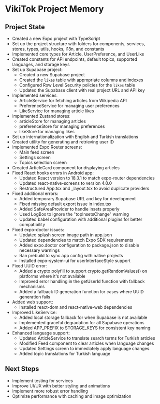 # VikiTok Project Memory

## Project State
- Created a new Expo project with TypeScript
- Set up the project structure with folders for components, services, stores, types, utils, hooks, i18n, and constants
- Implemented core types for Article, UserPreference, and UserLike
- Created constants for API endpoints, default topics, supported languages, and storage keys
- Set up Supabase project:
  - Created a new Supabase project
  - Created the `likes` table with appropriate columns and indexes
  - Configured Row Level Security policies for the `likes` table
  - Updated the Supabase client with real project URL and API key
- Implemented services:
  - ArticleService for fetching articles from Wikipedia API
  - PreferenceService for managing user preferences
  - LikeService for managing article likes
- Implemented Zustand stores:
  - articleStore for managing articles
  - preferenceStore for managing preferences
  - likeStore for managing likes
- Set up internationalization with English and Turkish translations
- Created utility for generating and retrieving user ID
- Implemented Expo Router screens:
  - Main feed screen
  - Settings screen
  - Topics selection screen
- Created ArticleCard component for displaying articles
- Fixed React hooks errors in Android app:
  - Updated React version to 18.3.1 to match expo-router dependencies
  - Updated react-native-screens to version 4.0.0
  - Restructured App.tsx and _layout.tsx to avoid duplicate providers
- Fixed additional errors:
  - Added temporary Supabase URL and key for development
  - Fixed missing default export issue in index.tsx
  - Added SafeAreaProvider to handle insets properly
  - Used LogBox to ignore the "topInsetsChange" warning
  - Updated babel configuration with additional plugins for better compatibility
- Fixed expo-doctor issues:
  - Updated splash screen image path in app.json
  - Updated dependencies to match Expo SDK requirements
  - Added expo.doctor configuration to package.json to disable necessary warnings
  - Ran prebuild to sync app config with native projects
  - Installed expo-system-ui for userInterfaceStyle support
- Fixed UUID error:
  - Added a crypto polyfill to support crypto.getRandomValues() on platforms where it's not available
  - Improved error handling in the getUserId function with fallback mechanisms
  - Added a fallback ID generation function for cases where UUID generation fails
- Added web support:
  - Installed react-dom and react-native-web dependencies
- Improved LikeService:
  - Added local storage fallback for when Supabase is not available
  - Implemented graceful degradation for all Supabase operations
  - Added APP_PREFIX to STORAGE_KEYS for consistent key naming
- Enhanced language support:
  - Updated ArticleService to translate search terms for Turkish articles
  - Modified Feed component to clear articles when language changes
  - Updated Settings screen to immediately apply language changes
  - Added topic translations for Turkish language

## Next Steps
- Implement testing for services
- Improve UI/UX with better styling and animations
- Implement more robust error handling
- Optimize performance with caching and image optimization
